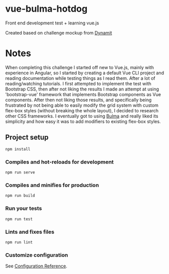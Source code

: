 # vue-bulma-hotdog

Front end development test + learning vue.js

Created based on challenge mockup from [Dynamit](https://github.com/Dynamit/front-end-code-day/tree/master/hotdog)


# Notes

When completing this challenge I started off new to Vue.js, mainly with experience in Angular, so I started by creating a default Vue CLI project and reading documentation while testing things as I read them. After a lot of reading/watching tutorials. I first attempted to implement the test with Bootstrap CSS, then after not liking the results I made an attempt at using 'bootstrap-vue' framework that implements Bootstrap components as Vue components. After then not liking those results, and specifically being frustrated by not being able to easily modify the grid system with custom flex-box styles (without breaking the whole layout), I decided to research other CSS frameworks. I eventually got to using [Bulma](https://bulma.io/) and really liked its simplicity and how easy it was to add modifiers to  existing flex-box styles.


## Project setup
```
npm install
```

### Compiles and hot-reloads for development
```
npm run serve
```

### Compiles and minifies for production
```
npm run build
```

### Run your tests
```
npm run test
```

### Lints and fixes files
```
npm run lint
```

### Customize configuration
See [Configuration Reference](https://cli.vuejs.org/config/).



